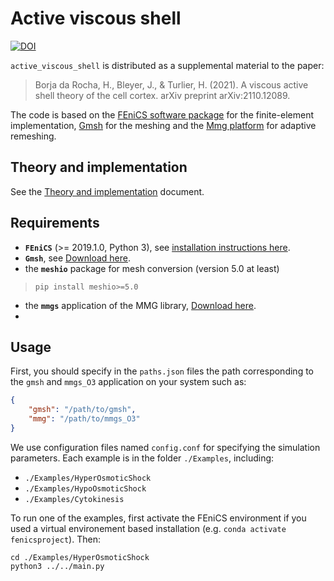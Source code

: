 # Active viscous shell

[![DOI](https://zenodo.org/badge/DOI/10.5281/zenodo.3604085.svg)](https://doi.org/10.5281/zenodo.)

`active_viscous_shell` is distributed as a supplemental material to the paper:

> Borja da Rocha, H., Bleyer, J., & Turlier, H. (2021). A viscous active shell theory of the cell cortex. arXiv preprint arXiv:2110.12089.

The code is based on the [FEniCS software package](https://fenicsproject.org) for the finite-element implementation, [Gmsh](http://gmsh.info) for the meshing and the [Mmg platform](https://www.mmgtools.org/) for adaptive remeshing.

## Theory and implementation

See the [Theory and implementation](theory_implementation.md) document.

## Requirements

* **`FEniCS`** (>= 2019.1.0, Python 3), see [installation instructions here](https://fenicsproject.org/download/archive/).
* **`Gmsh`**, see [Download here](http://gmsh.info/download).
* the **`meshio`** package for mesh conversion (version 5.0 at least)
> ```
> pip install meshio>=5.0
> ```

* the **`mmgs`** application of the MMG library, [Download here](http://www.mmgtools.org/mmg-remesher-downloads).
* 
## Usage

First, you should specify in the `paths.json` files the path corresponding to the `gmsh` and `mmgs_O3` application on your system such as:
```json
{
    "gmsh": "/path/to/gmsh",
    "mmg": "/path/to/mmgs_O3"
}
```


We use configuration files named `config.conf` for specifying the simulation parameters.
Each example is in the folder `./Examples`, including:
* `./Examples/HyperOsmoticShock`
* `./Examples/HypoOsmoticShock` 
* `./Examples/Cytokinesis`

To run one of the examples, first activate the FEniCS environment if you used a virtual environement based installation (e.g. `conda activate fenicsproject`). Then:
```
cd ./Examples/HyperOsmoticShock 
python3 ../../main.py
```
